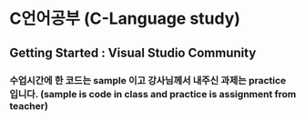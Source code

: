 # C언어공부 (C-Language study)
## Getting Started : Visual Studio Community 
### 수업시간에 한 코드는 sample 이고 강사님께서 내주신 과제는 practice 입니다. (sample is code in class and practice is assignment from teacher)
